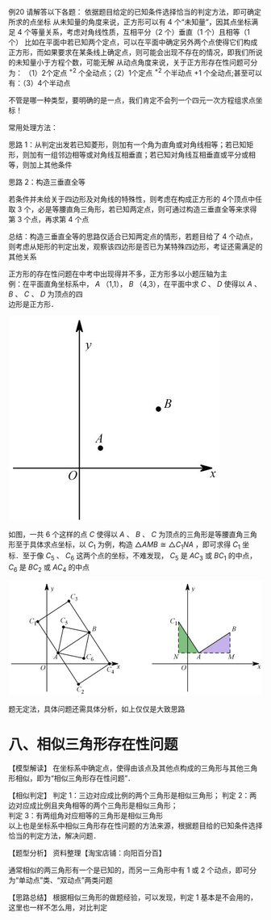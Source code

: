 例20 请解答以下各题：
依据题目给定的已知条件选择恰当的判定方法，即可确定所求的点坐标
从未知量的角度来说，正方形可以有 4 个“未知量”，因其点坐标满足 4 个等量关系，考虑对角线性质，互相平分（2 个）垂直（1 个）且相等（1个）
比如在平面中若已知两个定点，可以在平面中确定另外两个点使得它们构成正方形，而如果要求在某条线上确定点，则可能会出现不存在的情况，即我们所说的未知量小于方程个数，可能无解
从动点角度来说，关于正方形存在性问题可分为：
（1）2个定点 $^ { + 2 }$ 个全动点；（2）1个定点 $^ { + 2 }$ 个半动点 $+ 1$ 个全动点;甚至可以有：（3）4个半动点

不管是哪一种类型，要明确的是一点，我们肯定不会列一个四元一次方程组求点坐标！

常用处理方法：

思路 1：从判定出发若已知菱形，则加有一个角为直角或对角线相等；若已知矩形，则加有一组邻边相等或对角线互相垂直；若已知对角线互相垂直或平分或相等，则加上其他条件

思路 2：构造三垂直全等

若条件并未给关于四边形及对角线的特殊性，则考虑在构成正方形的 4个顶点中任取 3 个，必是等腰直角三角形，若已知两定点，则可通过构造三垂直全等来求得第 3 个点，再求第 4 个点

总结：构造三垂直全等的思路仅适合已知两定点的情形，若题目给了 4 个动点，则考虑从矩形的判定出发，观察该四边形是否已为某特殊四边形，考证还需满足的其他关系

正方形的存在性问题在中考中出现得并不多，正方形多以小题压轴为主  
例：在平面直角坐标系中， $A$ （1,1）， $B$ （4,3），在平面中求 $C$ 、 $D$ 使得以 $A$ 、 $B$ 、 $C$ 、 $D$ 为顶点的四  
边形是正方形．

![](<../../qs_image_DB/专题3-2_一网打尽14类·二次函数的存在性问题（解析版）_/92a3c9ebb1f31ca7a06c33a7a6ee8bdf73d927e193925ac4a7f33e22e310f1de.jpg>)

如图，一共 6 个这样的点 $C$ 使得以 $A$ 、 $B$ 、 $C$ 为顶点的三角形是等腰直角三角形至于具体求点坐标，以 $C _ { 1 }$ 为例，构造 $\triangle A M B { \cong } \triangle C _ { 1 } N A$ ，即可求得 $C _ { 1 }$ 坐标．至于像 $C _ { 5 }$ 、 $C _ { 6 }$ 这两个点的坐标，不难发现， $C _ { 5 }$ 是 $A C _ { 3 }$ 或 $B C _ { 1 }$ 的中点， $C _ { 6 }$ 是 $B C _ { 2 }$ 或 $A C _ { 4 }$ 的中点

![](<../../qs_image_DB/专题3-2_一网打尽14类·二次函数的存在性问题（解析版）_/b9205dc7e5f669f805ea33743a0371c72e15df9206430dc59cf5873c6e84841c.jpg>)

题无定法，具体问题还需具体分析，如上仅仅是大致思路

# 八、相似三角形存在性问题

【模型解读】 在坐标系中确定点，使得由该点及其他点构成的三角形与其他三角形相似，即为“相似三角形存在性问题”．

【相似判定】 判定 1：三边对应成比例的两个三角形是相似三角形；
判定 2：两边对应成比例且夹角相等的两个三角形是相似三角形；  
判定 3：有两组角对应相等的三角形是相似三角形  
以上也是坐标系中相似三角形存在性问题的方法来源，根据题目给的已知条件选择恰当的判定方法，解决问题．

【题型分析】 资料整理【淘宝店铺：向阳百分百】

通常相似的两三角形有一个是已知的，而另一三角形中有 1 或 2 个动点，即可分为“单动点”类、“双动点”两类问题

【思路总结】 根据相似三角形的做题经验，可以发现，判定 1 基本是不会用的，这里也一样不怎么用，对比判定

